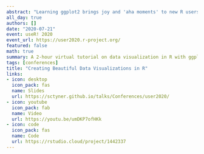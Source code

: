 ```yaml
---
abstract: "Learning ggplot2 brings joy and 'aha moments' to new R users, keeping them more engaged and eager to grow their R skills. Newer R users will be and feel more empowered with data visualization skills. In addition to experiencing joy in creating beautiful graphics, advanced R users will learn to take advantage of ggplot2's elegant defaults, saving time on manual plotting tasks like drawing legends. Thus, time and energy can be spent on advanced analyses, not fights with plotting commands."
all_day: true
authors: []
date: "2020-07-21"
event: useR! 2020 
event_url: https://user2020.r-project.org/
featured: false
math: true
summary: A 2-hour virtual tutorial on data visualization in R with ggplot2.
tags: [conferences]
title: "Creating Beautiful Data Visualizations in R"
links:
- icon: desktop
  icon_pack: fas
  name: Slides
  url: https://sctyner.github.io/talks/Conferences/user2020/
- icon: youtube
  icon_pack: fab
  name: Video
  url: https://youtu.be/umDKP7ofHKk
- icon: code 
  icon_pack: fas
  name: Code
  url: https://rstudio.cloud/project/1442337
---
```

